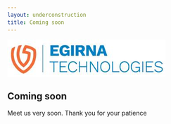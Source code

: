 ```yaml
---
layout: underconstruction
title: Coming soon
---
```


<section class="top-header">
    <img class="m-auto" src="assets/images/logo.jpg" alt="logo Egirna" />
</section>
<section class="text-coming-soon m-auto">
    <h1>Coming soon</h1>
    <p>Meet us very soon. Thank you for your patience</p>
</section>